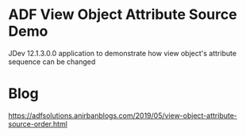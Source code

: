 # ADF View Object Attribute Source Demo
JDev 12.1.3.0.0 application to demonstrate how view object's attribute sequence can be changed

# Blog
https://adfsolutions.anirbanblogs.com/2019/05/view-object-attribute-source-order.html
